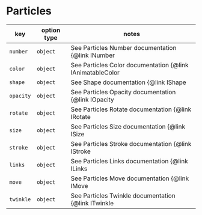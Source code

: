 # Particles

| key          | option type | notes                                                                   |
| ------------ | ----------- | ----------------------------------------------------------------------- |
| `number`     | `object`    | See Particles Number documentation {@link INumber | here}               |
| `color`      | `object`    | See Particles Color documentation {@link IAnimatableColor | here}       |
| `shape`      | `object`    | See Shape documentation {@link IShape | here}                           |
| `opacity`    | `object`    | See Particles Opacity documentation {@link IOpacity | here}             |
| `rotate`     | `object`    | See Particles Rotate documentation {@link IRotate | here}               |
| `size`       | `object`    | See Particles Size documentation {@link ISize | here}                   |
| `stroke`     | `object`    | See Particles Stroke documentation {@link IStroke | here}               |
| `links`      | `object`    | See Particles Links documentation {@link ILinks | here}                 |
| `move`       | `object`    | See Particles Move documentation {@link IMove | here}                   |
| `twinkle`    | `object`    | See Particles Twinkle documentation {@link ITwinkle | here}             |
